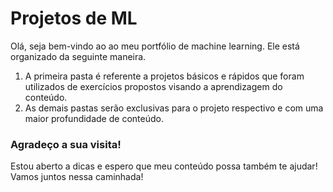 # Projetos de ML

Olá, seja bem-vindo ao ao meu portfólio de machine learning.
Ele está organizado da seguinte maneira.
1. A primeira pasta é referente a projetos básicos e rápidos que foram utilizados de exercícios propostos visando a aprendizagem do conteúdo.
2. As demais pastas serão exclusivas para o projeto respectivo e com uma maior profundidade de conteúdo.

### Agradeço a sua visita!
Estou aberto a dicas e espero que meu conteúdo possa também te ajudar!
Vamos juntos nessa caminhada!
